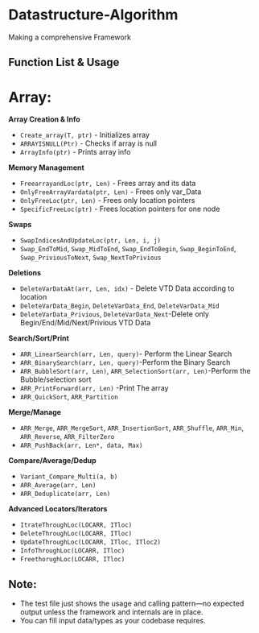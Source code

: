 # Datastructure-Algorithm
Making a comprehensive Framework  


## Function List & Usage
# Array:
**Array Creation & Info**
- `Create_array(T, ptr)` - Initializes array
- `ARRAYISNULL(Ptr)` - Checks if array is null
- `ArrayInfo(ptr)` - Prints array info

**Memory Management**
- `FreearrayandLoc(ptr, Len)` - Frees array and its data
- `OnlyFreeArrayVardata(ptr, Len)` - Frees only var_Data
- `OnlyFreeLoc(ptr, Len)` - Frees only location pointers
- `SpecificFreeLoc(ptr)` - Frees location pointers for one node

**Swaps**
- `SwapIndicesAndUpdateLoc(ptr, Len, i, j)`
- `Swap_EndToMid`, `Swap_MidToEnd`, `Swap_EndToBegin`,
`Swap_BeginToEnd`, `Swap_PriviousToNext`, `Swap_NextToPrivious`

**Deletions**
- `DeleteVarDataAt(arr, Len, idx)` - Delete VTD Data according to location 
- `DeleteVarData_Begin`, `DeleteVarData_End`, `DeleteVarData_Mid` 
- `DeleteVarData_Privious`, `DeleteVarData_Next`-Delete only Begin/End/Mid/Next/Privious VTD Data

**Search/Sort/Print**
- `ARR_LinearSearch(arr, Len, query)`- Perform the Linear Search 
- `ARR_BinarySearch(arr, Len, query)`-Perform the Binary Search 
- `ARR_BubbleSort(arr, Len)`, `ARR_SelectionSort(arr, Len)`-Perform the Bubble/selection sort 
- `ARR_PrintForward(arr, Len)` -Print The array 
- `ARR_QuickSort`, `ARR_Partition` 

**Merge/Manage**
- `ARR_Merge`, `ARR_MergeSort`, `ARR_InsertionSort`, `ARR_Shuffle`, `ARR_Min`, `ARR_Reverse`, `ARR_FilterZero`
- `ARR_PushBack(arr, Len*, data, Max)`

**Compare/Average/Dedup**
- `Variant_Compare_Multi(a, b)`
- `ARR_Average(arr, Len)`
- `ARR_Deduplicate(arr, Len)`

**Advanced Locators/Iterators**
- `ItrateThroughLoc(LOCARR, ITloc)`
- `DeleteThroughLoc(LOCARR, ITloc)`
- `UpdateThroughLoc(LOCARR, ITloc, ITloc2)`
- `InfoThroughLoc(LOCARR, ITloc)`
- `FreethorughLoc(LOCARR, ITloc)`

## Note:

- The test file just shows the usage and calling pattern—no expected output unless the framework and internals are in place.
- You can fill input data/types as your codebase requires.
